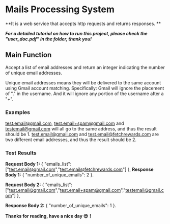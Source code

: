 # Mails Processing System

**It is a web service that accepts http requests and returns responses. **

***For a detailed tutorial on how to run this project, please check the "user_doc.pdf" in the folder, thank you!***

## Main Function
Accept a list of email addresses and return an integer indicating the number of unique email addresses.

Unique email addresses means they will be delivered to the same account using Gmail account matching. Specifically: Gmail will ignore the placement of "." in the username. And it will ignore any portion of the username after a "+".

### Examples
test.email@gmail.com, test.email+spam@gmail.com and testemail@gmail.com will all go to the same address, and thus the result should be 1.
test.email@gmail.com and test.email@fetchrewards.com are two different email addresses, and thus the result should be 2.

### Test Results
**Request Body 1:**
{
  "emails_list":["test.email@gmail.com","test.email@fetchrewards.com"]
},
**Response Body 1:**
{
    "number_of_unique_emails": 2
}.

**Request Body 2:**
{
"emails_list":["test.email@gmail.com","test.email+spam@gmail.com","testemail@gmail.com"]
},

**Response Body 2:**
{
    "number_of_unique_emails": 1
}.

**Thanks for reading, have a nice day 😊！**


